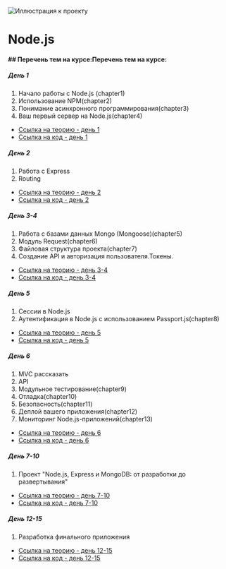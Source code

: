 ![Иллюстрация к проекту](https://raw.githubusercontent.com/NadyaHristuk/Node.js/master/nodehero.jpg)

# Node.js
#### ## Перечень тем на курсе:Перечень тем на курсе:
##### День 1
1. Начало работы с Node.js (chapter1)
2. Использование NPM(chapter2)
3. Понимание асинхронного программирования(chapter3)
4. Ваш первый сервер на Node.js(chapter4)
- [Ссылка на теорию - день 1](https://github.com/NadyaHristuk/Node.js/blob/master/Day_1/README.md "Ссылка на теорию - день 1")
- [Ссылка на код - день 1](https://github.com/NadyaHristuk/Node.js/tree/master/Day_1 "Ссылка на код - день 1")

##### День 2
1. Работа с Express
2. Routing
- [Ссылка на теорию - день 2](https://github.com/NadyaHristuk/Node.js/blob/master/Day_2/README.md "Ссылка на теорию - день 1")
- [Ссылка на код - день 2](https://github.com/NadyaHristuk/Node.js/tree/master/Day_2 "Ссылка на код - день 3")

##### День 3-4
1. Работа с базами данных Mongo (Mongoose)(chapter5)
2. Модуль Request(chapter6)
3. Файловая структура проекта(chapter7)
4. Создание API и авторизация пользователя.Токены.
- [Ссылка на теорию - день 3-4](https://github.com/NadyaHristuk/Node.js/blob/master/Day_2/README.md "Ссылка на теорию - день 1")
- [Ссылка на код - день 3-4](https://github.com/NadyaHristuk/Node.js/tree/master/Day_2 "Ссылка на код - день 3")

##### День 5
1. Сессии в Node.js
2. Аутентификация в Node.js с использованием Passport.js(chapter8)
- [Ссылка на теорию - день 5](https://github.com/NadyaHristuk/Node.js/blob/master/Day_2/README.md "Ссылка на теорию - день 1")
- [Ссылка на код - день 5](https://github.com/NadyaHristuk/Node.js/tree/master/Day_2 "Ссылка на код - день 3")

##### День 6
1. MVC рассказать
1. API
9. Модульное тестирование(chapter9)
10. Отладка(chapter10)
11. Безопасность(chapter11)
12. Деплой вашего приложения(chapter12)
13. Мониторинг Node.js-приложений(chapter13)
- [Ссылка на теорию - день 6](https://github.com/NadyaHristuk/Node.js/blob/master/Day_11/README.md "Ссылка на теорию - день 1")
- [Ссылка на код - день 6](https://github.com/NadyaHristuk/Node.js/tree/master/Day_11 "Ссылка на код - день 1")


##### День 7-10
1. Проект "Node.js, Express и MongoDB: от разработки до развертывания"
- [Ссылка на теорию - день 7-10](https://github.com/NadyaHristuk/Node.js/blob/master/Day_3-10/README.md "Ссылка на теорию - день 1")
- [Ссылка на код - день 7-10](https://github.com/NadyaHristuk/Node.js/tree/master/Day_3-10 "Ссылка на код - день 3-6")


##### День 12-15
1. Разработка финального приложения
- [Ссылка на теорию - день 12-15](https://github.com/NadyaHristuk/Node.js/blob/master/Day_12-15/README.md "Ссылка на теорию - день 1")
- [Ссылка на код - день 12-15](https://github.com/NadyaHristuk/Node.js/tree/master/Day_12-15 "Ссылка на код - день 1")